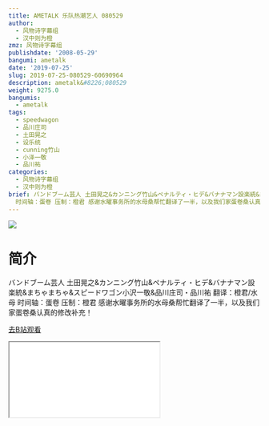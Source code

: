 ```yaml
---
title: AMETALK 乐队热潮艺人 080529
author:
  - 风物诗字幕组
  - 汉中则为橙
zmz: 风物诗字幕组
publishdate: '2008-05-29'
bangumi: ametalk
date: '2019-07-25'
slug: 2019-07-25-080529-60690964
description: ametalk&#8226;080529
weight: 9275.0
bangumis:
  - ametalk
tags:
  - speedwagon
  - 品川庄司
  - 土田晃之
  - 设乐统
  - cunning竹山
  - 小泽一敬
  - 品川祐
categories:
  - 风物诗字幕组
  - 汉中则为橙
brief: バンドブーム芸人 土田晃之&カンニング竹山&ペナルティ・ヒデ&バナナマン設楽統&まちゃまちゃ&スピードワゴン小沢一敬&品川庄司・品川祐 翻译：橙君/水母
  时间轴：蛋卷 压制：橙君 感谢水曜事务所的水母桑帮忙翻译了一半，以及我们家蛋卷桑认真的修改补充！
---
```

![](https://raw.githubusercontent.com/tcgriffith/owaraisite/master/static/tmpimg/0f2b4e52d826994df68d9c5e76d13ea04fd1bb3c.jpg.480.jpg)
# 简介  
バンドブーム芸人
土田晃之&カンニング竹山&ペナルティ・ヒデ&バナナマン設楽統&まちゃまちゃ&スピードワゴン小沢一敬&品川庄司・品川祐
翻译：橙君/水母 时间轴：蛋卷 压制：橙君
感谢水曜事务所的水母桑帮忙翻译了一半，以及我们家蛋卷桑认真的修改补充！  

[去B站观看](https://www.bilibili.com/video/av60690964/)
<div class ="resp-container"><iframe class="testiframe" src="//player.bilibili.com/player.html?aid=60690964"", scrolling="no", allowfullscreen="true" > </iframe></div> 
